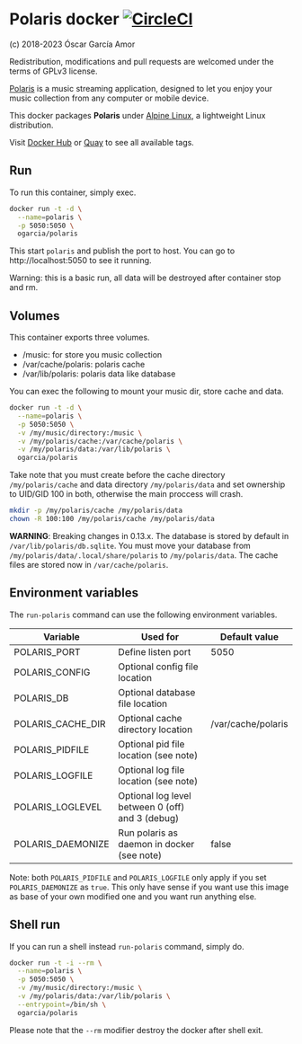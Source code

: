 # Polaris docker [![CircleCI](https://circleci.com/gh/ogarcia/docker-polaris.svg?style=svg)](https://circleci.com/gh/ogarcia/docker-polaris)

(c) 2018-2023 Óscar García Amor

Redistribution, modifications and pull requests are welcomed under the terms
of GPLv3 license.

[Polaris][1] is a music streaming application, designed to let you enjoy
your music collection from any computer or mobile device.

This docker packages **Polaris** under [Alpine Linux][2], a lightweight
Linux distribution.

Visit [Docker Hub][3] or [Quay][4] to see all available tags.

[1]: https://github.com/agersant/polaris
[2]: https://alpinelinux.org/
[3]: https://hub.docker.com/r/ogarcia/polaris/
[4]: https://quay.io/repository/ogarcia/polaris

## Run

To run this container, simply exec.

```sh
docker run -t -d \
  --name=polaris \
  -p 5050:5050 \
  ogarcia/polaris
```

This start `polaris` and publish the port to host. You can go to
http://localhost:5050 to see it running.

Warning: this is a basic run, all data will be destroyed after container
stop and rm.

## Volumes

This container exports three volumes.

- /music: for store you music collection
- /var/cache/polaris: polaris cache
- /var/lib/polaris: polaris data like database

You can exec the following to mount your music dir, store cache and data.

```sh
docker run -t -d \
  --name=polaris \
  -p 5050:5050 \
  -v /my/music/directory:/music \
  -v /my/polaris/cache:/var/cache/polaris \
  -v /my/polaris/data:/var/lib/polaris \
  ogarcia/polaris
```

Take note that you must create before the cache directory
`/my/polaris/cache` and data directory `/my/polaris/data` and set ownership
to UID/GID 100 in both, otherwise the main proccess will crash.

```sh
mkdir -p /my/polaris/cache /my/polaris/data
chown -R 100:100 /my/polaris/cache /my/polaris/data
```

**WARNING**: Breaking changes in 0.13.x. The database is stored by default
in `/var/lib/polaris/db.sqlite`. You must move your database from
`/my/polaris/data/.local/share/polaris` to `/my/polaris/data`. The cache
files are stored now in `/var/cache/polaris`.

## Environment variables

The `run-polaris` command can use the following environment variables.

| Variable | Used for | Default value |
| --- | --- | --- |
| POLARIS_PORT | Define listen port | 5050 |
| POLARIS_CONFIG | Optional config file location | |
| POLARIS_DB | Optional database file location | |
| POLARIS_CACHE_DIR | Optional cache directory location | /var/cache/polaris |
| POLARIS_PIDFILE | Optional pid file location (see note) | |
| POLARIS_LOGFILE | Optional log file location (see note) | |
| POLARIS_LOGLEVEL | Optional log level between 0 (off) and 3 (debug) | |
| POLARIS_DAEMONIZE | Run polaris as daemon in docker (see note) | false |

Note: both `POLARIS_PIDFILE` and `POLARIS_LOGFILE` only apply if you set
`POLARIS_DAEMONIZE` as `true`. This only have sense if you want use this
image as base of your own modified one and you want run anything else.

## Shell run

If you can run a shell instead `run-polaris` command, simply do.

```sh
docker run -t -i --rm \
  --name=polaris \
  -p 5050:5050 \
  -v /my/music/directory:/music \
  -v /my/polaris/data:/var/lib/polaris \
  --entrypoint=/bin/sh \
  ogarcia/polaris
```

Please note that the `--rm` modifier destroy the docker after shell exit.
